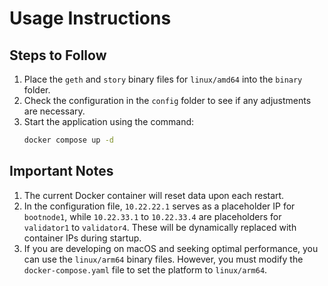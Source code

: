 # Usage Instructions

## Steps to Follow

1. Place the `geth` and `story` binary files for `linux/amd64` into the `binary` folder.
2. Check the configuration in the `config` folder to see if any adjustments are necessary.
3. Start the application using the command:
   ```bash
   docker compose up -d
   ```

## Important Notes

1. The current Docker container will reset data upon each restart.
2. In the configuration file, `10.22.22.1` serves as a placeholder IP for `bootnode1`, while `10.22.33.1` to `10.22.33.4` are placeholders for `validator1` to `validator4`. These will be dynamically replaced with container IPs during startup.
3. If you are developing on macOS and seeking optimal performance, you can use the `linux/arm64` binary files. However, you must modify the `docker-compose.yaml` file to set the platform to `linux/arm64`.
